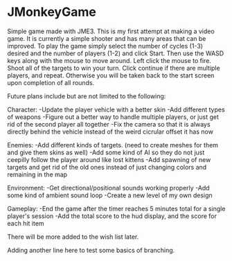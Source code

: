 JMonkeyGame
===========

Simple game made with JME3. This is my first attempt at making a video game. It is currently a simple shooter and has many areas that can be improved. To play the game simply select the number of cycles (1-3) desired and the number of players (1-2) and click Start. Then use the WASD keys along with the mouse to move around. Left click the mouse to fire. Shoot all of the targets to win your turn. Click continue if there are multiple players, and repeat. Otherwise you will be taken back to the start screen upon completion of all rounds.

Future plans include but are not limited to the following:

Character:
-Update the player vehicle with a better skin
-Add different types of weapons
-Figure out a better way to handle multiple players, or just get rid of the second player all together
-Fix the camera so that it is always directly behind the vehicle instead of the weird cicrular offset it has now

Enemies:
-Add different kinds of targets. (need to create meshes for them and give them skins as well)
-Add some kind of AI so they do not just ceepilly follow the player around like lost kittens
-Add spawning of new targets and get rid of the old ones instead of just changing colors and remaining in the map

Environment:
-Get directional/positional sounds working properly
-Add some kind of ambient sound loop
-Create a new level of my own design

Gameplay:
-End the game after the timer reaches 5 minutes total for a single player's session
-Add the total score to the hud display, and the score for each hit item

There will be more added to the wish list later.

Adding another line here to test some basics of branching.
